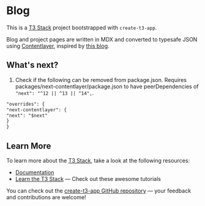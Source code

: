 # Blog

This is a [T3 Stack](https://create.t3.gg/) project bootstrapped with `create-t3-app`.

Blog and project pages are written in MDX and converted to typesafe JSON using [Contentlayer](https://contentlayer.dev/), inspired by [this blog](https://github.com/shadcn-ui/taxonomy).

## What's next?

1. Check if the following can be removed from package.json. Requires packages/next-contentlayer/package.json to have peerDependencies of `"next": "^12 || ^13 || ^14",`.

```markdown
"overrides": {
"next-contentlayer": {
"next": "$next"
}
}
```

## Learn More

To learn more about the [T3 Stack](https://create.t3.gg/), take a look at the following resources:

- [Documentation](https://create.t3.gg/)
- [Learn the T3 Stack](https://create.t3.gg/en/faq#what-learning-resources-are-currently-available) — Check out these awesome tutorials

You can check out the [create-t3-app GitHub repository](https://github.com/t3-oss/create-t3-app) — your feedback and contributions are welcome!
